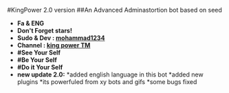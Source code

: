 #KingPower 2.0 version
##An Advanced Adminastortion bot based on seed
* **Fa & ENG**
* **Don't Forget stars!**
* **Sudo & Dev : [mohammad1234](telegram.me/Kingpower_admin_1)**
* **Channel : [king power TM](telegram.me/Kingpowerch)**
* **#See Your Self**
* **#Be Your Self**
* **#Do it Your Self**
* **new update 2.0:**
*added english language in this bot
*added new plugins
*its powerfuled from xy bots and gifs
*some bugs fixed
